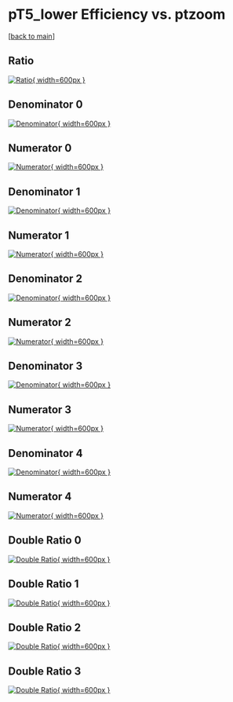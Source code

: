 # pT5_lower Efficiency vs. ptzoom

[[back to main](./)]



## Ratio

[![Ratio](../mtv/var/pT5_lower_base_13_0_eff_ptzoom.png){ width=600px }](../mtv/var/pT5_lower_base_13_0_eff_ptzoom.pdf)

## Denominator 0

[![Denominator](../mtv/den/pT5_lower_base_13_0_eff_ptzoom_den0.png){ width=600px }](../mtv/den/pT5_lower_base_13_0_eff_ptzoom_den0.pdf)

## Numerator 0

[![Numerator](../mtv/num/pT5_lower_base_13_0_eff_ptzoom_num0.png){ width=600px }](../mtv/num/pT5_lower_base_13_0_eff_ptzoom_num0.pdf)

## Denominator 1

[![Denominator](../mtv/den/pT5_lower_base_13_0_eff_ptzoom_den1.png){ width=600px }](../mtv/den/pT5_lower_base_13_0_eff_ptzoom_den1.pdf)

## Numerator 1

[![Numerator](../mtv/num/pT5_lower_base_13_0_eff_ptzoom_num1.png){ width=600px }](../mtv/num/pT5_lower_base_13_0_eff_ptzoom_num1.pdf)

## Denominator 2

[![Denominator](../mtv/den/pT5_lower_base_13_0_eff_ptzoom_den2.png){ width=600px }](../mtv/den/pT5_lower_base_13_0_eff_ptzoom_den2.pdf)

## Numerator 2

[![Numerator](../mtv/num/pT5_lower_base_13_0_eff_ptzoom_num2.png){ width=600px }](../mtv/num/pT5_lower_base_13_0_eff_ptzoom_num2.pdf)

## Denominator 3

[![Denominator](../mtv/den/pT5_lower_base_13_0_eff_ptzoom_den3.png){ width=600px }](../mtv/den/pT5_lower_base_13_0_eff_ptzoom_den3.pdf)

## Numerator 3

[![Numerator](../mtv/num/pT5_lower_base_13_0_eff_ptzoom_num3.png){ width=600px }](../mtv/num/pT5_lower_base_13_0_eff_ptzoom_num3.pdf)

## Denominator 4

[![Denominator](../mtv/den/pT5_lower_base_13_0_eff_ptzoom_den4.png){ width=600px }](../mtv/den/pT5_lower_base_13_0_eff_ptzoom_den4.pdf)

## Numerator 4

[![Numerator](../mtv/num/pT5_lower_base_13_0_eff_ptzoom_num4.png){ width=600px }](../mtv/num/pT5_lower_base_13_0_eff_ptzoom_num4.pdf)

## Double Ratio 0

[![Double Ratio](../mtv/ratio/pT5_lower_base_13_0_eff_ptzoom_ratio0.png){ width=600px }](../mtv/ratio/pT5_lower_base_13_0_eff_ptzoom_ratio0.pdf)

## Double Ratio 1

[![Double Ratio](../mtv/ratio/pT5_lower_base_13_0_eff_ptzoom_ratio1.png){ width=600px }](../mtv/ratio/pT5_lower_base_13_0_eff_ptzoom_ratio1.pdf)

## Double Ratio 2

[![Double Ratio](../mtv/ratio/pT5_lower_base_13_0_eff_ptzoom_ratio2.png){ width=600px }](../mtv/ratio/pT5_lower_base_13_0_eff_ptzoom_ratio2.pdf)

## Double Ratio 3

[![Double Ratio](../mtv/ratio/pT5_lower_base_13_0_eff_ptzoom_ratio3.png){ width=600px }](../mtv/ratio/pT5_lower_base_13_0_eff_ptzoom_ratio3.pdf)

